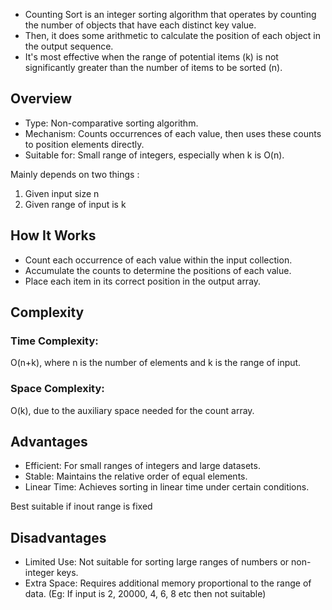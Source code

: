 - Counting Sort is an integer sorting algorithm that operates by counting the number of objects that have each distinct key value. 
- Then, it does some arithmetic to calculate the position of each object in the output sequence. 
- It's most effective when the range of potential items (k) is not significantly greater than the number of items to be sorted (n). 

## Overview

- Type: Non-comparative sorting algorithm.
- Mechanism: Counts occurrences of each value, then uses these counts to position elements directly.
- Suitable for: Small range of integers, especially when k is O(n).

Mainly depends on two things :
1. Given input size n
2. Given range of input is k

## How It Works

- Count each occurrence of each value within the input collection.
- Accumulate the counts to determine the positions of each value.
- Place each item in its correct position in the output array.



## Complexity

### Time Complexity: 

O(n+k), where n is the number of elements and k is the range of input.

### Space Complexity: 

O(k), due to the auxiliary space needed for the count array.

## Advantages

- Efficient: For small ranges of integers and large datasets.
- Stable: Maintains the relative order of equal elements.
- Linear Time: Achieves sorting in linear time under certain conditions.

Best suitable if inout range is fixed 

## Disadvantages

- Limited Use: Not suitable for sorting large ranges of numbers or non-integer keys.
- Extra Space: Requires additional memory proportional to the range of data. (Eg: If input is 2, 20000, 4, 6, 8 etc then not suitable)